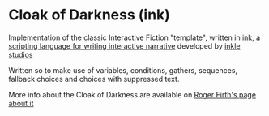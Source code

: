# Cloak of Darkness (ink)
Implementation of the classic Interactive Fiction "template", written in [ink, a scripting language for writing interactive narrative](https://github.com/inkle/ink) developed by [inkle studios](https://www.inklestudios.com/)

Written so to make use of variables, conditions, gathers, sequences, fallback choices and choices with suppressed text.

More info about the Cloak of Darkness are available on [Roger Firth's page about it](http://www.firthworks.com/roger/cloak/)
